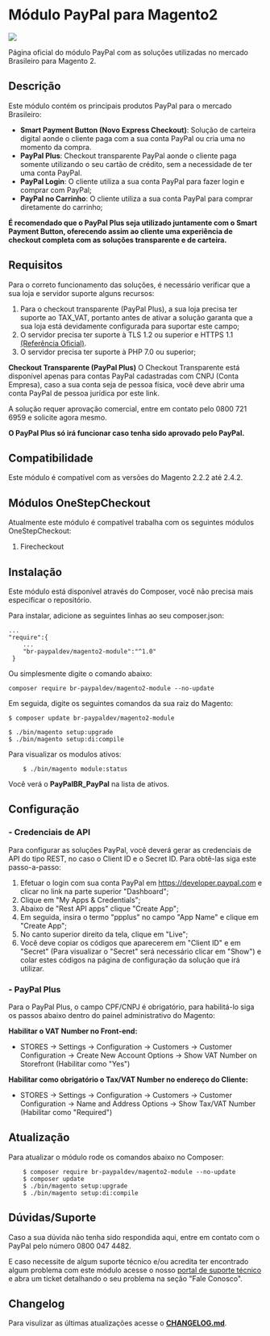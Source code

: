 # Módulo PayPal para Magento2
![](https://raw.githubusercontent.com/wiki/paypal/PayPal-PHP-SDK/images/homepage.jpg)

Página oficial do módulo PayPal com as soluções utilizadas no mercado Brasileiro para Magento 2.

## Descrição

Este módulo contém os principais produtos PayPal para o mercado Brasileiro:
- **Smart Payment Button (Novo Express Checkout)**: Solução de carteira digital aonde o cliente paga com a sua conta PayPal ou cria uma no momento da compra.
- **PayPal Plus**: Checkout transparente PayPal aonde o cliente paga somente utilizando o seu cartão de crédito, sem a necessidade de ter uma conta PayPal.
- **PayPal Login**: O cliente utiliza a sua conta PayPal para fazer login e comprar com PayPal;
- **PayPal no Carrinho**: O cliente utiliza a sua conta PayPal para comprar diretamente do carrinho;

**É recomendado que o PayPal Plus seja utilizado juntamente com o Smart Payment Button, oferecendo assim ao cliente uma experiência de checkout completa com as soluções transparente e de carteira.**

## Requisitos

Para o correto funcionamento das soluções, é necessário verificar que a sua loja e servidor suporte alguns recursos:
1. Para o checkout transparente (PayPal Plus), a sua loja precisa ter suporte ao TAX_VAT, portanto antes de ativar a solução garanta que a sua loja está devidamente configurada para suportar este campo;
2. O servidor precisa ter suporte à TLS 1.2 ou superior e HTTPS 1.1 [(Referência Oficial)](https://www.paypal.com/sg/webapps/mpp/tls-http-upgrade).
3. O servidor precisa ter suporte à PHP 7.0 ou superior;

**Checkout Transparente (PayPal Plus)**
O Checkout Transparente está disponível apenas para contas PayPal cadastradas com CNPJ (Conta Empresa), caso a sua conta seja de pessoa física, você deve abrir uma conta PayPal de pessoa jurídica por este link.

A solução requer aprovação comercial, entre em contato pelo 0800 721 6959 e solicite agora mesmo.

**O PayPal Plus só irá funcionar caso tenha sido aprovado pelo PayPal.**

## Compatibilidade

Este módulo é compatível com as versões do Magento 2.2.2 até 2.4.2.

## Módulos OneStepCheckout

Atualmente este módulo é compatível trabalha com os seguintes módulos OneStepCheckout:
1. Firecheckout


## Instalação

Este módulo está disponível através do Composer, você não precisa mais especificar o repositório.

Para instalar, adicione as seguintes linhas ao seu composer.json:

```
...
"require":{
    ...
    "br-paypaldev/magento2-module":"^1.0"
 }
```
Ou simplesmente digite  o comando abaixo:
```
composer require br-paypaldev/magento2-module --no-update

```

Em seguida, digite os seguintes comandos da sua raiz do Magento:

```
$ composer update br-paypaldev/magento2-module

$ ./bin/magento setup:upgrade
$ ./bin/magento setup:di:compile
```
Para visualizar os modulos ativos:
```
    $ ./bin/magento module:status
```
Você verá o **PayPalBR_PayPal** na lista de ativos.

## Configuração
### - Credenciais de API
Para configurar as soluções PayPal, você deverá gerar as credenciais de API do tipo REST, no caso o Client ID e o Secret ID. Para obtê-las siga este passo-a-passo:

1. Efetuar o login com sua conta PayPal em https://developer.paypal.com e clicar no link na parte superior "Dashboard";
2. Clique em "My Apps & Credentials";
3. Abaixo de "Rest API apps" clique "Create App";
4. Em seguida, insira o termo "ppplus" no campo "App Name" e clique em "Create App";
5. No canto superior direito da tela, clique em "Live";
6. Você deve copiar os códigos que aparecerem em "Client ID" e em "Secret" (Para visualizar o "Secret" será necessário clicar em "Show") e colar estes códigos na página de configuração da solução que irá utilizar.

### - PayPal Plus
Para o PayPal Plus, o campo CPF/CNPJ é obrigatório, para habilitá-lo siga os passos abaixo dentro do painel administrativo do Magento:

**Habilitar o VAT Number no Front-end:**
- STORES -> Settings -> Configuration -> Customers -> Customer Configuration -> Create New Account Options -> Show VAT Number on Storefront (Habilitar como "Yes")

**Habilitar como obrigatório o Tax/VAT Number no endereço do Cliente:**
- STORES -> Settings -> Configuration -> Customers -> Customer Configuration -> Name and Address Options -> Show Tax/VAT Number	 (Habilitar como "Required")

## Atualização

Para atualizar o módulo rode os comandos abaixo no Composer:

```
    $ composer require br-paypaldev/magento2-module --no-update
    $ composer update
    $ ./bin/magento setup:upgrade
    $ ./bin/magento setup:di:compile
```

## Dúvidas/Suporte

Caso a sua dúvida não tenha sido respondida aqui, entre em contato com o PayPal pelo número 0800 047 4482.

E caso necessite de algum suporte técnico e/ou acredita ter encontrado algum problema com este módulo acesse o nosso [portal de suporte técnico](https://www.paypal-support.com/s/?language=pt_BR) e abra um ticket detalhando o seu problema na seção "Fale Conosco".

## Changelog

Para visulizar as últimas atualizações acesse o [**CHANGELOG.md**](CHANGELOG.md).

